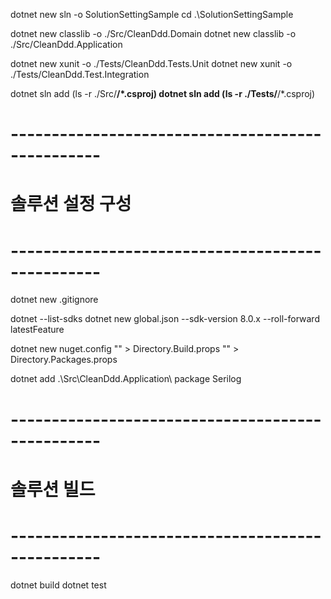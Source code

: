 
dotnet new sln -o SolutionSettingSample
cd .\SolutionSettingSample

dotnet new classlib -o ./Src/CleanDdd.Domain
dotnet new classlib -o ./Src/CleanDdd.Application

dotnet new xunit -o ./Tests/CleanDdd.Tests.Unit
dotnet new xunit -o ./Tests/CleanDdd.Test.Integration

dotnet sln add (ls -r ./Src/**/*.csproj)
dotnet sln add (ls -r ./Tests/**/*.csproj)

# -------------------------------------------------
# 솔루션 설정 구성
# -------------------------------------------------

dotnet new .gitignore

dotnet --list-sdks
dotnet new global.json --sdk-version 8.0.x --roll-forward latestFeature

dotnet new nuget.config
"" > Directory.Build.props
"" > Directory.Packages.props

dotnet add .\Src\CleanDdd.Application\ package Serilog

# -------------------------------------------------
# 솔루션 빌드
# -------------------------------------------------
dotnet build
dotnet test